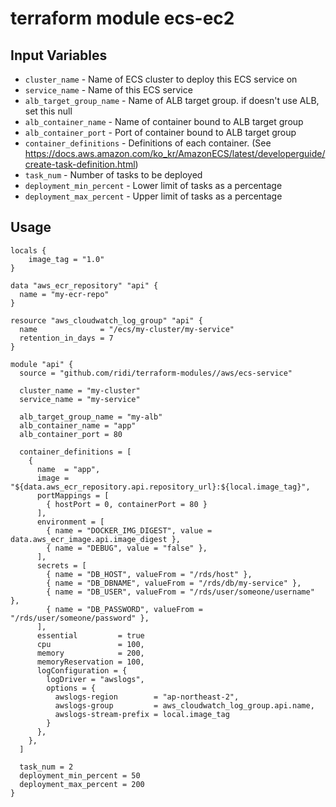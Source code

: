 # terraform module ecs-ec2

## Input Variables
- `cluster_name` - Name of ECS cluster to deploy this ECS service on
- `service_name` - Name of this ECS service
- `alb_target_group_name` - Name of ALB target group. if doesn't use ALB, set this null
- `alb_container_name` - Name of container bound to ALB target group
- `alb_container_port` - Port of container bound to ALB target group
- `container_definitions` - Definitions of each container. (See https://docs.aws.amazon.com/ko_kr/AmazonECS/latest/developerguide/create-task-definition.html)
- `task_num` - Number of tasks to be deployed
- `deployment_min_percent` - Lower limit of tasks as a percentage
- `deployment_max_percent` - Upper limit of tasks as a percentage

## Usage
```hcl
locals {
    image_tag = "1.0"
}

data "aws_ecr_repository" "api" {
  name = "my-ecr-repo"
}

resource "aws_cloudwatch_log_group" "api" {
  name              = "/ecs/my-cluster/my-service"
  retention_in_days = 7
}

module "api" {
  source = "github.com/ridi/terraform-modules//aws/ecs-service"
  
  cluster_name = "my-cluster"
  service_name = "my-service"
        
  alb_target_group_name = "my-alb"
  alb_container_name = "app"
  alb_container_port = 80
  
  container_definitions = [
    {
      name  = "app",
      image = "${data.aws_ecr_repository.api.repository_url}:${local.image_tag}",
      portMappings = [
        { hostPort = 0, containerPort = 80 }
      ],
      environment = [
        { name = "DOCKER_IMG_DIGEST", value = data.aws_ecr_image.api.image_digest },
        { name = "DEBUG", value = "false" },
      ],
      secrets = [
        { name = "DB_HOST", valueFrom = "/rds/host" },
        { name = "DB_DBNAME", valueFrom = "/rds/db/my-service" },
        { name = "DB_USER", valueFrom = "/rds/user/someone/username" },
        { name = "DB_PASSWORD", valueFrom = "/rds/user/someone/password" },
      ],
      essential         = true
      cpu               = 100,
      memory            = 200,
      memoryReservation = 100,
      logConfiguration = {
        logDriver = "awslogs",
        options = {
          awslogs-region        = "ap-northeast-2",
          awslogs-group         = aws_cloudwatch_log_group.api.name,
          awslogs-stream-prefix = local.image_tag
        }
      },
    },
  ]
    
  task_num = 2
  deployment_min_percent = 50
  deployment_max_percent = 200
}
```
